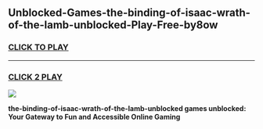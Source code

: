 
## Unblocked-Games-the-binding-of-isaac-wrath-of-the-lamb-unblocked-Play-Free-by8ow
<h3>
<a href="https://premium76.site?title=the-binding-of-isaac-wrath-of-the-lamb-unblocked&ref=21A">CLICK TO PLAY</a></h3>
<hr>

<h3>
<a href="https://premium76.site?title=the-binding-of-isaac-wrath-of-the-lamb-unblocked&ref=21A">CLICK 2 PLAY</a>
  
</h3>

<a href="https://premium76.site?title=the-binding-of-isaac-wrath-of-the-lamb-unblocked&ref=21A"><img src="https://clearcache.store/games.png"></a>


**the-binding-of-isaac-wrath-of-the-lamb-unblocked games unblocked: Your Gateway to Fun and Accessible Online Gaming**
